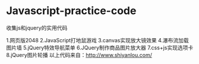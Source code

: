 # Javascript-practice-code
收集js和jquery的实用代码

1.网页版2048
2.JavaScript打地鼠游戏
3.canvas实现放大镜效果
4.瀑布流加载图片墙
5.jQuery特效导航菜单
6.JQuery制作商品图片放大器
7.css+js实现选项卡
8.jQuery图片轮播
以上代码来自：http://www.shiyanlou.com/
